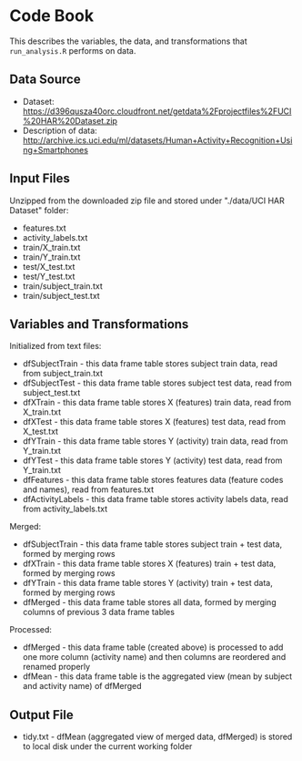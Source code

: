 # Code Book

This describes the variables, the data, and transformations that ```run_analysis.R``` performs on data.

## Data Source

* Dataset: https://d396qusza40orc.cloudfront.net/getdata%2Fprojectfiles%2FUCI%20HAR%20Dataset.zip
* Description of data: http://archive.ics.uci.edu/ml/datasets/Human+Activity+Recognition+Using+Smartphones

## Input Files

Unzipped from the downloaded zip file and stored under "./data/UCI HAR Dataset" folder:
- features.txt
- activity_labels.txt
- train/X_train.txt
- train/Y_train.txt
- test/X_test.txt
- test/Y_test.txt
- train/subject_train.txt
- train/subject_test.txt

## Variables and Transformations

Initialized from text files:
- dfSubjectTrain - this data frame table stores subject train data, read from subject_train.txt
- dfSubjectTest - this data frame table stores subject test data, read from subject_test.txt
- dfXTrain - this data frame table stores X (features) train data, read from X_train.txt
- dfXTest - this data frame table stores X (features) test data, read from X_test.txt
- dfYTrain - this data frame table stores Y (activity) train data, read from Y_train.txt
- dfYTest - this data frame table stores Y (activity) test data, read from Y_train.txt
- dfFeatures - this data frame table stores features data (feature codes and names), read from features.txt
- dfActivityLabels - this data frame table stores activity labels data, read from activity_labels.txt


Merged:
- dfSubjectTrain - this data frame table stores subject train + test data, formed by merging rows 
- dfXTrain - this data frame table stores X (features) train + test data, formed by merging rows
- dfYTrain - this data frame table stores Y (activity) train + test data, formed by merging rows
- dfMerged - this data frame table stores all data, formed by merging columns of previous 3 data frame tables


Processed:
- dfMerged - this data frame table (created above) is processed to add one more column (activity name) and then columns are reordered and renamed properly
- dfMean -  this data frame table is the aggregated view (mean by subject and activity name) of dfMerged

## Output File
- tidy.txt - dfMean (aggregated view of merged data, dfMerged) is stored to local disk under the current working folder
